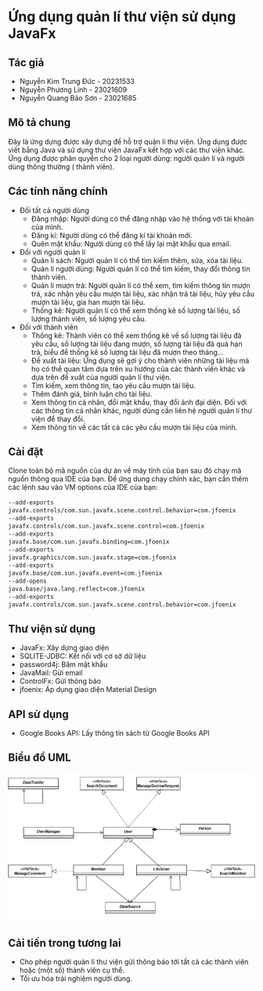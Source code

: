 # Ứng dụng quản lí thư viện sử dụng JavaFx

## Tác giả

- Nguyễn Kim Trung Đức - 20231533
- Nguyễn Phương Linh - 23021609
- Nguyễn Quang Bảo Sơn - 23021685

## Mô tả chung

Đây là ứng dựng được xây dựng để hỗ trợ quản lí thư viện. Ứng dụng được viết bằng Java và sử dụng thư viện JavaFx kết
hợp với các thư viện khác. Ứng dụng được phân quyền cho 2 loại người dùng: người quản lí và người dùng thông thường (
thành viên).

## Các tính năng chính

- Đối tất cả người dùng
    - Đăng nhập: Người dùng có thể đăng nhập vào hệ thống với tài khoản của mình.
    - Đăng kí: Người dùng có thể đăng kí tài khoản mới.
    - Quên mật khẩu: Người dùng có thể lấy lại mật khẩu qua email.
- Đối với người quản lí
    - Quản lí sách: Người quản lí có thể tìm kiếm thêm, sửa, xóa tài liệu.
    - Quản lí người dùng: Người quản lí có thể tìm kiếm, thay đổi thông tin thành viên.
    - Quản lí mượn trả: Người quản lí có thể xem, tìm kiếm thông tin mượn trả, xác nhận yêu cầu mượn tài liệu, xác nhận
      trả
      tài liệu, hủy yêu cầu mượn tài liệu, gia han mượn tài liệu.
    - Thống kê: Người quản lí có thể xem thống kê số lượng tài liệu, số lượng thành viên, số lượng yêu cầu.
- Đối với thành viên
    - Thống kê: Thành viên có thể xem thống kê về số lượng tài liệu đã yêu cầu, số lượng tài liệu đang mượn, số lượng
      tài liệu đã quá hạn trả, biểu đề thống kê số lượng tài liệu đã mượn theo tháng...
    - Đề xuất tài liệu: Ứng dụng sẽ gợi ý cho thành viên những tài liệu mà họ có thể quan tâm dựa trên xu hướng của các
      thành viên khác và dựa trên đề xuất của người quản lí thư viện.
    - Tìm kiếm, xem thông tin, tạo yêu cầu mượn tài liệu.
    - Thêm đánh giá, bình luận cho tài liệu.
    - Xem thông tin cá nhân, đổi mật khẩu, thay đổi ảnh đại diện. Đối với các thông tin cá nhân khác, người dùng cần
      liên hệ người quản lí thư viện để thay đổi.
    - Xem thông tin về các tất cả các yêu cầu mượn tài liệu của mình.

## Cài đặt

Clone toàn bộ mã nguồn của dự án về máy tính của bạn sau đó chạy mã nguồn thông qua IDE của bạn.
Để ứng dung chạy chính xác, bạn cần thêm các lệnh sau vào VM options của IDE của bạn:

```
--add-exports
javafx.controls/com.sun.javafx.scene.control.behavior=com.jfoenix
--add-exports
javafx.controls/com.sun.javafx.scene.control=com.jfoenix
--add-exports
javafx.base/com.sun.javafx.binding=com.jfoenix
--add-exports
javafx.graphics/com.sun.javafx.stage=com.jfoenix
--add-exports
javafx.base/com.sun.javafx.event=com.jfoenix
--add-opens
java.base/java.lang.reflect=com.jfoenix
--add-exports
javafx.controls/com.sun.javafx.scene.control.behavior=com.jfoenix
```

## Thư viện sử dụng

- JavaFx: Xây dựng giao diện
- SQLITE-JDBC: Kết nối với cơ sở dữ liệu
- password4j: Băm mật khẩu
- JavaMail: Gửi email
- ControlFx: Gửi thông báo
- jfoenix: Áp dụng giao diện Material Design

## API sử dụng
- Google Books API: Lấy thông tin sách từ Google Books API

## Biểu đồ UML
![alt text](https://github.com/homulily85/librarymanagement/blob/master/uml.png)

## Cải tiến trong tương lai
- Cho phép người quản lí thư viện gửi thông báo tới tất cả các thành viên hoặc (một số) thành viên cụ thể.
- Tối ưu hóa trải nghiệm người dùng.
